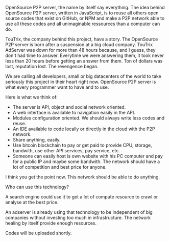 OpenSource P2P server, the name by itself say everything. The idea behind OpenSource P2P server, written in JavaScript, is to reuse all others open source codes that exist on GitHub, or NPM and make a P2P network able to use all these codes and all unimaginable ressources than a computer can do.

TouTrix, the company behind this project, have a story. The OpenSource P2P server is born after a suspension at a big cloud company. TouTrix AdServer was down for more than 48 hours because, and I guess, they don't had time to answer. Everytime we were answering them, it took never less than 20 hours before getting an answer from them. Ton of dollars was lost, reputation lost. The revengence began.

We are calling all developers, small or big datacenters of the world to take seriously this project in their heart right now. OpenSource P2P server is what every programmer want to have and to use. 

Here is what we think of:

- The server is API, object and social network oriented.
- A web interface is available to navigation easily in the API.
- Modules configuration oriented. We should always write less codes and reuse.
- An IDE available to code locally or directly in the cloud with the P2P network.
- Share anything, easily.
- Use bitcoin blockchain to pay or get paid to provide CPU, storage, bandwith, use other API services, pay service, etc.
- Someone can easily host is own website with his PC computer and pay for a public IP and maybe some bandwith. The network should have a lot of competition and best price for anyone.

I think you get the point now. This network should be able to do anything.

Who can use this technology?

A search engine could use it to get a lot of compute resource to crawl or analyse at the best price.

An adserver is already using that technology to be independent of big companies without investing too much in infrastructure. The network healing by itself provide enough resources.

Codes will be uploaded shortly.
